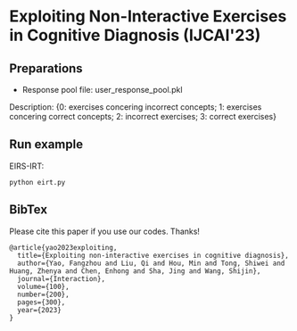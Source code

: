 # Exploiting Non-Interactive Exercises in Cognitive Diagnosis (IJCAI'23)


## Preparations

- Response pool file: user_response_pool.pkl 

Description: {0: exercises concering incorrect concepts; 1: exercises concering correct concepts; 2: incorrect exercises; 3: correct exercises}

## Run example
EIRS-IRT: 
```
python eirt.py 

```
## BibTex
Please cite this paper if you use our codes. Thanks!

```
@article{yao2023exploiting,
  title={Exploiting non-interactive exercises in cognitive diagnosis},
  author={Yao, Fangzhou and Liu, Qi and Hou, Min and Tong, Shiwei and Huang, Zhenya and Chen, Enhong and Sha, Jing and Wang, Shijin},
  journal={Interaction},
  volume={100},
  number={200},
  pages={300},
  year={2023}
}
```